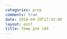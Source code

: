 ```yaml
---
categories: prep
comments: true
date: 2010-04-20T17:43:00
layout: post
title: Темы для 184
---
```



